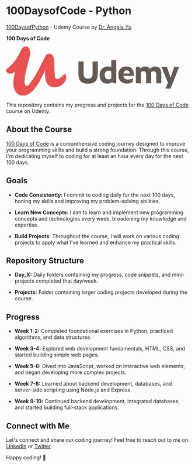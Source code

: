 # 100DaysofCode - Python
[100DaysofPython](https://www.udemy.com/course/100-days-of-code/) - Udemy Course by [Dr. Angela Yu](https://twitter.com/yu_angela)

**100 Days of Code**

![100 Days of Code](./OIP.jpeg)

This repository contains my progress and projects for the [100 Days of Code](https://www.udemy.com/course/100-days-of-code/) course on Udemy.

## About the Course

[100 Days of Code](https://www.udemy.com/course/100-days-of-code/) is a comprehensive coding journey designed to improve your programming skills and build a strong foundation. Through this course, I'm dedicating myself to coding for at least an hour every day for the next 100 days.

## Goals

- **Code Consistently:** I commit to coding daily for the next 100 days, honing my skills and improving my problem-solving abilities.

- **Learn New Concepts:** I aim to learn and implement new programming concepts and technologies every week, broadening my knowledge and expertise.

- **Build Projects:** Throughout the course, I will work on various coding projects to apply what I've learned and enhance my practical skills.

## Repository Structure

- **Day_X:** Daily folders containing my progress, code snippets, and mini-projects completed that day/week.

- **Projects:** Folder containing larger coding projects developed during the course.

## Progress

- **Week 1-2:** Completed foundational exercises in Python, practiced algorithms, and data structures.

- **Week 3-4:** Explored web development fundamentals, HTML, CSS, and started building simple web pages.

- **Week 5-6:** Dived into JavaScript, worked on interactive web elements, and began developing more complex projects.

- **Week 7-8:** Learned about backend development, databases, and server-side scripting using Node.js and Express.

- **Week 9-10:** Continued backend development, integrated databases, and started building full-stack applications.

## Connect with Me

Let's connect and share our coding journey! Feel free to reach out to me on [LinkedIn](https://www.linkedin.com/in/aluthra999) or [Twitter](https://twitter.com/pb02ankt).

Happy coding! 🚀
